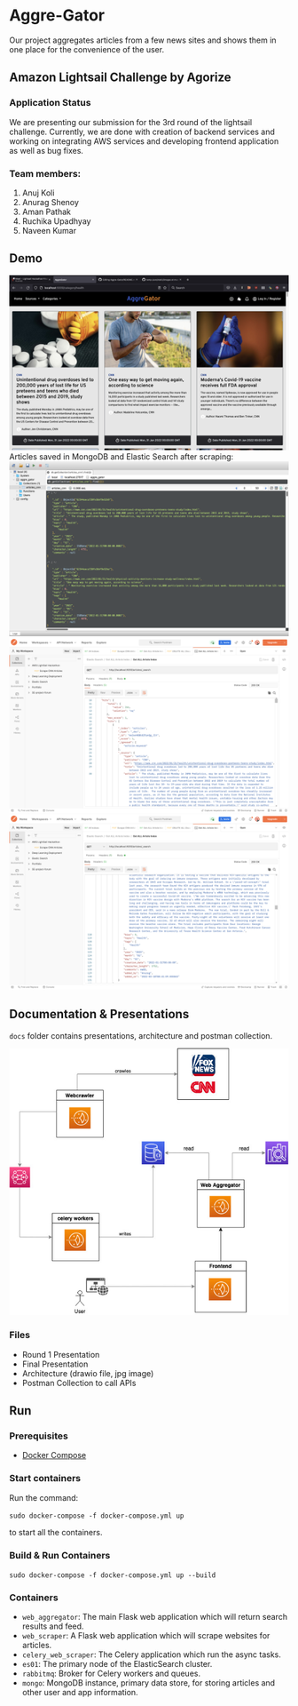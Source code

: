 # Aggre-Gator

Our project aggregates articles from a few news sites and shows them in one place for the convenience of the user.

## Amazon Lightsail Challenge by Agorize

### Application Status 
We are presenting our submission for the 3rd round of the lightsail challenge. Currently, we are done with creation of backend services and working on integrating AWS services
and developing frontend application as well as bug fixes.

### Team members:
1. Anuj Koli
2. Anurag Shenoy
3. Aman Pathak
4. Ruchika Upadhyay
5. Naveen Kumar

## Demo
![Home Page of Aggre-gator project](./docs/images/aggre-gator-frontend.png)
Articles saved in MongoDB and Elastic Search after scraping:
![Mongo DB Articles Stored](./docs/images/mongo-db-articles-cnn.png?raw=true)
![Elastic Search Article P1](./docs/images/elastic-search-articles-p1.png?raw=true)
![Elastic Search Article P2](./docs/images/elastic-search-articles-p2.png?raw=true)

## Documentation & Presentations
`docs` folder contains presentations, architecture and postman collection.

![Project Architecture](./docs/project-architecture.jpg)

### Files
- Round 1 Presentation
- Final Presentation
- Architecture (drawio file, jpg image)
- Postman Collection to call APIs

## Run

### Prerequisites

- [Docker Compose](https://docs.docker.com/compose/install/)

### Start containers

Run the command:

`sudo docker-compose -f docker-compose.yml up`

to start all the containers.

### Build & Run Containers

`sudo docker-compose -f docker-compose.yml up --build`

### Containers

- `web_aggregator`: The main Flask web application which will return search results and feed.
- `web_scraper`: A Flask web application which will scrape websites for articles.
- `celery_web_scraper`: The Celery application which run the async tasks.
- `es01`: The primary node of the ElasticSearch cluster.
- `rabbitmq`: Broker for Celery workers and queues.
- `mongo`: MongoDB instance, primary data store, for storing articles and other user and app information.
